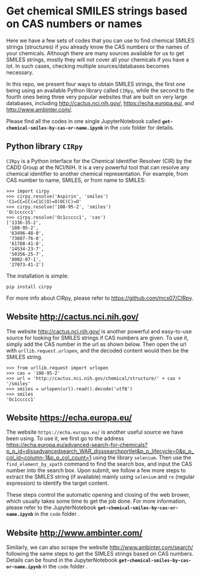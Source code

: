 # Get chemical SMILES strings based on CAS numbers or names

Here we have a few sets of codes that you can use to find chemical SMILES strings (structures) if you already know the CAS numbers or the names of your chemicals. Although there are many sources available for us to get SMILES strings, mostly they will not cover all your chemicals if you have a lot. In such cases, checking multiple sources/databases becomes necessary. 

In this repo, we present four ways to obtain SMILES strings, the first one being using an available Python library called `CIRpy`, while the second to the fourth ones being three very popular websites that are built on very large databases, including http://cactus.nci.nih.gov/, https://echa.europa.eu/, and http://www.ambinter.com/.

Please find all the codes in one single JupyterNotebook called **`get-chemical-smiles-by-cas-or-name.ipynb`** in the `code` folder for details.


## Python library `CIRpy`
`CIRpy` is a Python interface for the Chemical Identifier Resolver (CIR) by the CADD Group at the NCI/NIH. It is a very powerful tool that can resolve any chemical identifier to another chemical representation. For example, from CAS number to name, SMILES, or from name to SMILES:

```
>>> import cirpy
>>> cirpy.resolve('Aspirin', 'smiles')
'C1=CC=CC(=C1C(O)=O)OC(C)=O'
>>> cirpy.resolve('108-95-2', 'smiles')
'Oc1ccccc1'
>>> cirpy.resolve('Oc1ccccc1', 'cas')
['1336-35-2',
 '108-95-2',
 '63496-48-0',
 '73607-76-8',
 '61788-41-8',
 '14534-23-7',
 '50356-25-7',
 '8002-07-1',
 '27073-41-2']
```

The installation is simple:
```
pip install cirpy
```

For more info about CIRpy, please refer to https://github.com/mcs07/CIRpy.

## Website http://cactus.nci.nih.gov/
The website http://cactus.nci.nih.gov/ is another powerful and easy-to-use source for looking for SMILES strings if CAS numbers are given. To use it, simply add the CAS number in the url as shown below. Then open the url with `urllib.request.urlopen`, and the decoded content would then be the SMILES string.

```
>>> from urllib.request import urlopen
>>> cas = '108-95-2'
>>> url = 'http://cactus.nci.nih.gov/chemical/structure/' + cas + '/smiles'
>>> smiles = urlopen(url).read().decode('utf8')
>>> smiles
'Oc1ccccc1'
```

## Website https://echa.europa.eu/
The website `https://echa.europa.eu/` is another useful source we have been using. To use it, we first go to the address https://echa.europa.eu/advanced-search-for-chemicals?p_p_id=dissadvancedsearch_WAR_disssearchportlet&p_p_lifecycle=0&p_p_col_id=column-1&p_p_col_count=1 using the library `selenium`. Then use the `find_element_by_xpath` command to find the search box, and input the CAS number into the search box. Upon submit, we follow a few more steps to extract the SMILES string (if available) mainly using `selenium` and `re` (regular expression) to identify the target content. 

These steps control the automatic opening and closing of the web brower, which usually takes some time to get the job done. For more information, please refer to the JupyterNotebook **`get-chemical-smiles-by-cas-or-name.ipynb`** in the `code` folder .

## Website http://www.ambinter.com/
Similarly, we can also scrape the website http://www.ambinter.com/search/ following the same steps to get the SIMLES strings based on CAS numbers. Details can be found in the JupyterNotebook **`get-chemical-smiles-by-cas-or-name.ipynb`** in the `code` folder .
